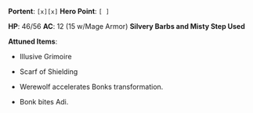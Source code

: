 **Portent**: `[x][x]`
**Hero Point**: `[ ]`

**HP**: 46/56
**AC**: 12 (15 w/Mage Armor)
**Silvery Barbs and Misty Step Used**

**Attuned Items**:
- Illusive Grimoire
- Scarf of Shielding

- Werewolf accelerates Bonks transformation.
- Bonk bites Adi. 